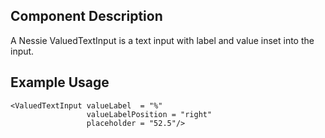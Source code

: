 Component Description
---------------------

A Nessie ValuedTextInput is a text input with label and value inset into the input.

Example Usage
-------------

    <ValuedTextInput valueLabel  = "%"
                     valueLabelPosition = "right"
                     placeholder = "52.5"/>
